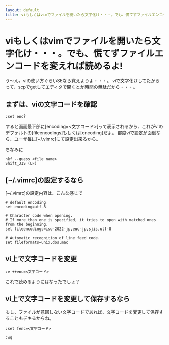 ```yaml
---
layout: default
title: viもしくはvimでファイルを開いたら文字化け・・・。でも、慌てずファイルエンコードを変えれば読めるよ!
---
```


# viもしくはvimでファイルを開いたら文字化け・・・。でも、慌てずファイルエンコードを変えれば読めるよ!


う～ん。viの使い方ぐらいSEなら覚えようよ・・・。
viで文字化けしてたからって、scpでgetしてエディタで開くとか時間の無駄だから・・・。

## まずは、viの文字コードを確認

```console:viでファイル開いた状態で
:set enc?
```

すると画面最下部に[encoding=<文字コード>]って表示されるから、これがviのデフォルトの[fileencodings]もしくは[encoding]だよ。
都度viで設定が面倒なら、ユーザ毎に[~/.vimrc]にて設定出来るから。

ちなみに

```console:確実にファイルの文字コードを調べたいなら(他にも調べる方法はあるから自分で調べてね)
nkf --guess <file name>
Shift_JIS (LF)
```

## [~/.vimrc]の設定するなら
[~/.vimrc]の設定内容は、こんな感じで

```
# default encoding
set encoding=utf-8

# Character code when opening. 
# If more than one is specified, it tries to open with matched ones from the beginning.
set fileencodings=iso-2022-jp,euc-jp,sjis,utf-8

# Automatic recognition of line feed code.
set fileformats=unix,dos,mac
```

## vi上で文字コードを変更

```console:vi上で表示の文字コードを変更するなら
:e ++enc=<文字コード>
```

これで読めるようにはなったでしょ？

## vi上で文字コードを変更して保存するなら

もし、ファイルが意図しない文字コードであれば、文字コードを変更して保存することもデキるからね。

```console:ファイルの文字コード変更
:set fenc=<文字コード>
```

```console:もちろん、その後保存してね
:wq
```


